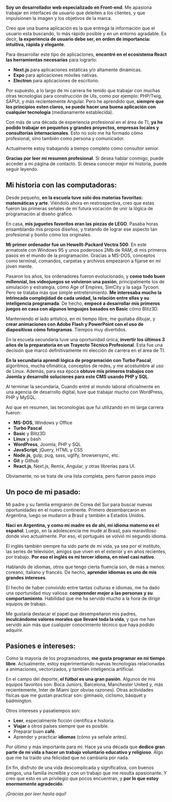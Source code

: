 **Soy un desarrollador web especializado en Front-end**. Me apasiona trabajar en interfaces de usuario que deleiten a los clientes, y que impulsionen la imagen y los objetivos de la marca.

Creo que una buena aplicación es la que entrega la información que el usuario esta buscando, lo más rápido posible y en un entorno agradable. Es decir, **la experiencia de usuario debe ser, en orden de importancia: intuitiva, rápida y elegante**.

Para desarrollar este tipo de aplicaciones, **encontré en el ecosistema React las herramientas necesarias** para lograrlo:

- **Next.js** para aplicaciones estáticas y/o altamente dinámicas.
- **Expo** para aplicaciones móviles nativas.
- **Electron** para aplicaciones de escritorio.

Por supuesto, a lo largo de mi carrera he tenido que trabajar con muchas otras tecnologías para construcción de UIs, como por ejemplo: PHP/Twig, SAPUI, y más recientemente Angular. Pero he aprendido que, **siempre que los principios esten claros, se puede hacer una buena aplicación con cualquier tecnología** (medianamente establecida).

Con más de una década de experiencia profesional en el área de TI, **ya he podido trabajar en pequeños y grandes proyectos, empresas locales y consultorías internacionales**. Esto no solo me ha formado cómo profesional, sino también como persona y comunicador.

Actualmente estoy trabajando a tiempo completo cómo consultor senior.

**Gracias por leer mi resumen profesional**. Si desea hablar conmigo, puede acceder a mi página de contacto. Si desea conocer mejor mi historia, puede seguir leyendo.

## Mi historia con las computadoras:

Desde pequeño, **en la escuela tuve solo dos materias favoritas: matemáticas y arte**. Viéndolo ahora en restrospectiva, creo que estas fueron las primeras señales de mi futura vocación de unir la lógica de programación al diseño gráfico.

En casa, **mis juguetes favoritos eran las piezas de LEGO**. Pasaba horas ensamblando mis propios diseños, y tratando de lograr ese aspecto tan profesional y bonito cómo los originales.

**Mi primer ordenador fue un Hewellt-Packard Vectra 500**. En este armatoste con Windows 95 y unos poderosos 2Mb de RAM, di mis primeros pasos en el mundo de la programación. Gracias a MS-DOS, conceptos como terminal, comandos, carpetas y archivos empezaron a fijarse en mi jóven mente.

Pasaron los años, los ordenadores fueron evolucionado, y **como todo buen millennial, los videojuegos se volvieron una pasión**, principalmente los de simulación y estrategia, cómo Age of Empires, SimCity y la saga Tycoon. Pero se trataba más que simple entretenimiento. **Me interesaba mucho la intrincada complejidad de cada unidad, la relación entre ellas y su inteligencia programada**. De hecho, **empecé a desarrollar mis primeros juegos en casa con algunos lenguajes basados en Basic** cómo Blitz3D.

Manteniendo el lado artístico, en mi tiempo libre, me gustaba dibujar, y **crear animaciones con Adobe Flash y PowerPoint con el uso de diapositivas cómo fotogramas**. Tiempos muy divertidos.

En la escuela secundaria tuve una oportunidad única, **invertir los últimos 3 años de la preparatoria en un Trayecto Técnico Profesional**. Esta fue una decisión que marcó definitivamente mi elección de carrera en el área de TI.

**En la secundaria aprendí lógica de programación con Turbo Pascal**, algoritmos, mucha ofimática, conceptos de redes, y me acostumbre al uso de Linux. Además, para esa época **obtuve mis primeros trabajos con Joomla y desarrollé soluciones para este CMS usando PHP y SQL**.

Al terminar la secundaria, Cuando entré al mundo laboral oficialmente en una agencia de desarrollo digital, tuve que trabajar mucho con WordPress, PHP y MySQL.

Así que en resumen, las teconologías que fui utilizando en mi larga carrera fueron:

- **MS-DOS**, Windows y Office
- **Turbo Pascal**
- **Basic** y Blitz3D
- **Linux** y bash
- **WordPress**, Joomla, PHP y SQL
- **JavaScript**, jQuery, HTML y CSS
- **Node.js**, gulp, pug, sass, uglify, browsersync, etc.
- **Git** y Github
- **React.js**, Next.js, Remix, Angular, y otras librerías para UI.

Obviamente, no se trata de una lista completa, pero fueron pasos impo

## Un poco de mi pasado:

Mi padre y su familia emigraron de Corea del Sur para buscar nuevas oportunidades en el nuevo continente. Primero desembarcaron en Argentina, luego se mudaron a Brasil y también a Estados Unidos.

**Nací en Argentina, y como mi madre es de ahí, mi idioma materno es el español**. Luego, en la adolescencia me mudé al Brasil, país maravilloso donde vivo actualmente. Por eso, el portugués se volvió mi segundo idioma.

El inglés también siempre ha sido parte de mi vida, ya sea por el instituto, las series de televisión, amigos que viven en el exterior y en años recientes, por trabajo. **Por eso el inglés es mi tercer idioma, en nivel casi nativo**.

Hablando de idiomas, otros que tengo cierta fluencia son, de más a menos: coreano, italiano y francés. De hecho, **aprender idiomas es uno de mis grandes intereses**.

El hecho de haber convivido entre tantas culturas e idiomas, me ha dado una oportunidad muy valiosa: **comprender mejor a las personas y su comportamiento**. Habilidad que me ha servido mucho a la hora de dirigir equipos de trabajo.

Me gustaría destacar el papel que desempeñaron mis padres, **inculcándome valores morales que llevaré toda la vida**, y que me han servido aún más que cualquier conocimiento técnico que haya podido adquirir.

## Pasiones e intereses:

Como la mayoría de los programadores, **me gusta programar en mi tiempo libre**. Actualmente, estoy experimentando nuevas tecnologías relacionadas a animaciones, vectorizados, y también inteligencia artificial.

En el campo del deporte, **el fútbol es una gran pasión**. Algunos de mis equipos favoritos son: Boca Juniors, Barcelona, Manchester United y, más recientemente, Inter de Miami (por obvias razones). Otras actividades físicas que me gustan practicar son: gimnasio, ciclismo, básquet y bádmington.

Otros intereses y pasatiempos son:

- **Leer**, especialmente ficción científica e historia.
- **Viajar** a otros países siempre que es posible.
- Preparar buen **café**.
- Aprender y practicar **idiomas** (cómo ya señale antes).

Por último y más importante para mi. Hace ya una década que **dedico gran parte de mi vida a hacer un trabajo voluntario educativo y religioso**. Algo que me ha traído una felicidad que no cambiaría por nada.

En fin, disfruto de una vida descomplicada y significativa, con buenos amigos, una familia increíble y con un trabajo que me resulta apasionante. Y creo que esto es un privilegio que pocos encuentran, y **por lo que estoy enormemente agradecido**.

_¡Gracias por leer hasta aquí!_
